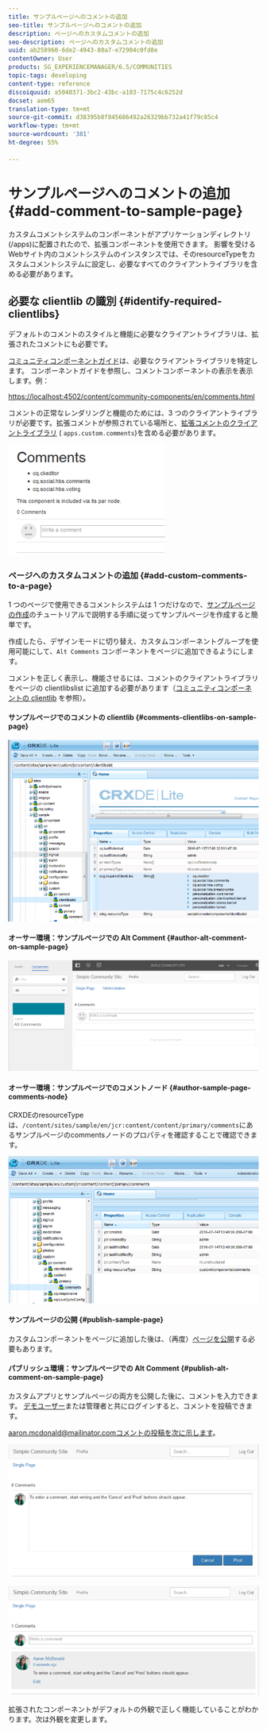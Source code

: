 ```yaml
---
title: サンプルページへのコメントの追加
seo-title: サンプルページへのコメントの追加
description: ページへのカスタムコメントの追加
seo-description: ページへのカスタムコメントの追加
uuid: ab258960-6de2-4943-80a7-e72904c0fd8e
contentOwner: User
products: SG_EXPERIENCEMANAGER/6.5/COMMUNITIES
topic-tags: developing
content-type: reference
discoiquuid: a5040371-3bc2-43bc-a103-7175c4c6252d
docset: aem65
translation-type: tm+mt
source-git-commit: d38395b8f845686492a26329bb732a41f79c85c4
workflow-type: tm+mt
source-wordcount: '381'
ht-degree: 55%

---
```



# サンプルページへのコメントの追加   {#add-comment-to-sample-page}

カスタムコメントシステムのコンポーネントがアプリケーションディレクトリ(/apps)に配置されたので、拡張コンポーネントを使用できます。 影響を受けるWebサイト内のコメントシステムのインスタンスでは、そのresourceTypeをカスタムコメントシステムに設定し、必要なすべてのクライアントライブラリを含める必要があります。

## 必要な clientlib の識別 {#identify-required-clientlibs}

デフォルトのコメントのスタイルと機能に必要なクライアントライブラリは、拡張されたコメントにも必要です。

[コミュニティコンポーネントガイド](/help/communities/components-guide.md)は、必要なクライアントライブラリを特定します。 コンポーネントガイドを参照し、コメントコンポーネントの表示を表示します。例：

[https://localhost:4502/content/community-components/en/comments.html](https://localhost:4502/content/community-components/en/comments.html)

コメントの正常なレンダリングと機能のためには、3 つのクライアントライブラリが必要です。拡張コメントが参照されている場所と、[拡張コメントのクライアントライブラリ](/help/communities/extend-create-components.md#create-a-client-library-folder) ( `apps.custom.comments`)を含める必要があります。

![comments-component1](assets/comments-component1.png)

### ページへのカスタムコメントの追加 {#add-custom-comments-to-a-page}

1 つのページで使用できるコメントシステムは 1 つだけなので、[サンプルページの作成](/help/communities/create-sample-page.md)のチュートリアルで説明する手順に従ってサンプルページを作成すると簡単です。

作成したら、デザインモードに切り替え、カスタムコンポーネントグループを使用可能にして、`Alt Comments` コンポーネントをページに追加できるようにします。

コメントを正しく表示し、機能させるには、コメントのクライアントライブラリをページの clientlibslist に追加する必要があります（[コミュニティコンポーネントの clientlib](/help/communities/clientlibs.md) を参照）。

#### サンプルページでのコメントの clientlib  {#comments-clientlibs-on-sample-page}

![comments-clientlibs-crxde](assets/comments-clientlibs-crxde.png)

#### オーサー環境：サンプルページでの Alt Comment {#author-alt-comment-on-sample-page}

![alt-comment](assets/alt-comment.png)

#### オーサー環境：サンプルページでのコメントノード {#author-sample-page-comments-node}

CRXDEのresourceTypeは、`/content/sites/sample/en/jcr:content/content/primary/comments`にあるサンプルページのcommentsノードのプロパティを確認することで確認できます。

![verify-comment-crxde](assets/verify-comment-crxde.png)

#### サンプルページの公開 {#publish-sample-page}

カスタムコンポーネントをページに追加した後は、（再度）[ページを公開](/help/communities/sites-console.md#publishing-the-site)する必要もあります。

#### パブリッシュ環境：サンプルページでの Alt Comment {#publish-alt-comment-on-sample-page}

カスタムアプリとサンプルページの両方を公開した後に、コメントを入力できます。 [デモユーザー](/help/communities/tutorials.md#demo-users)または管理者と共にログインすると、コメントを投稿できます。

aaron.mcdonald@mailinator.comコメントの投稿を次に示します。

![publish-alt-comment](assets/publish-alt-comment.png)

![publish-alt-comment1](assets/publish-alt-comment1.png)

拡張されたコンポーネントがデフォルトの外観で正しく機能していることがわかります。次は外観を変更します。